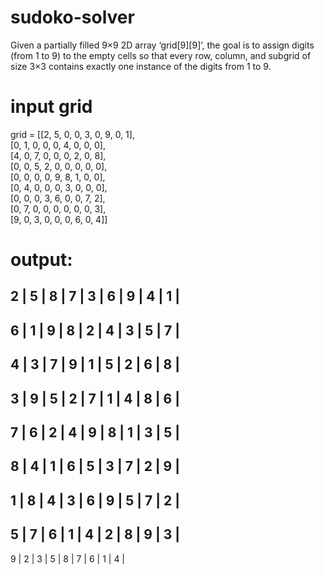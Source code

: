 # sudoko-solver
Given a partially filled 9×9 2D array ‘grid[9][9]’, the goal is to assign digits (from 1 to 9) to the empty cells so that every row, column, and subgrid of size 3×3 contains exactly one instance of the digits from 1 to 9. 
 # input grid
 
 grid = [[2, 5, 0, 0, 3, 0, 9, 0, 1], <br>
        [0, 1, 0, 0, 0, 4, 0, 0, 0], <br>
    [4, 0, 7, 0, 0, 0, 2, 0, 8],<br>
    [0, 0, 5, 2, 0, 0, 0, 0, 0],<br>
    [0, 0, 0, 0, 9, 8, 1, 0, 0],<br>
    [0, 4, 0, 0, 0, 3, 0, 0, 0],<br>
    [0, 0, 0, 3, 6, 0, 0, 7, 2],<br>
    [0, 7, 0, 0, 0, 0, 0, 0, 3],<br>
    [9, 0, 3, 0, 0, 0, 6, 0, 4]]<br>

# output:

2 | 5 | 8 | 7 | 3 | 6 | 9 | 4 | 1 |<br>
---------------------------------------
6 | 1 | 9 | 8 | 2 | 4 | 3 | 5 | 7 |<br>
---------------------------------------
4 | 3 | 7 | 9 | 1 | 5 | 2 | 6 | 8 |<br>
---------------------------------------
3 | 9 | 5 | 2 | 7 | 1 | 4 | 8 | 6 |<br>
---------------------------------------
7 | 6 | 2 | 4 | 9 | 8 | 1 | 3 | 5 |<br>
---------------------------------------
8 | 4 | 1 | 6 | 5 | 3 | 7 | 2 | 9 |<br>
---------------------------------------
1 | 8 | 4 | 3 | 6 | 9 | 5 | 7 | 2 |<br>
---------------------------------------
5 | 7 | 6 | 1 | 4 | 2 | 8 | 9 | 3 |<br>
---------------------------------------
9 | 2 | 3 | 5 | 8 | 7 | 6 | 1 | 4 |<br>
